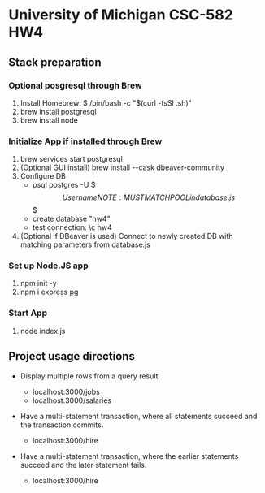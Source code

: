 # University of Michigan CSC-582 HW4

## Stack preparation

### Optional posgresql through Brew
1. Install Homebrew: $ /bin/bash -c "$(curl -fsSl .sh)"
2. brew install postgresql
3. brew install node

### Initialize App if installed through Brew
1. brew services start postgresql
2. (Optional GUI install) brew install --cask dbeaver-community
3. Configure DB
    - psql postgres -U $$$Username NOTE: MUST MATCH POOL in database.js$$$
    - create database "hw4"
    - test connection: \c hw4
4. (Optional if DBeaver is used) Connect to newly created DB with matching parameters from database.js

### Set up Node.JS app
1. npm init -y
2. npm i express pg

### Start App
1. node index.js

## Project usage directions

- Display multiple rows from a query result
    - localhost:3000/jobs
    - localhost:3000/salaries

- Have a multi-statement transaction, where all statements succeed and the transaction commits.
    - localhost:3000/hire

- Have a multi-statement transaction, where the earlier statements succeed and the later statement fails. 
    - localhost:3000/hire
